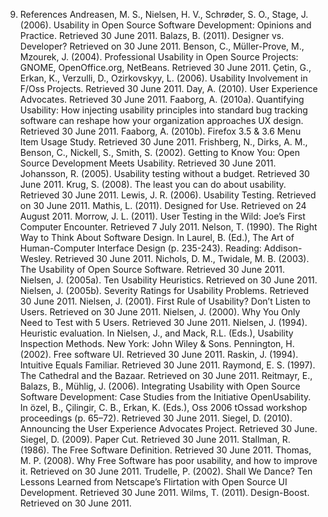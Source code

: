 9. References
Andreasen, M. S., Nielsen, H. V., Schrøder, S. O., Stage, J. (2006). Usability in Open Source Software Development: Opinions and Practice. Retrieved 30 June 2011. 
Balazs, B. (2011). Designer vs. Developer? Retrieved on 30 June 2011. 
Benson, C., Müller-Prove, M., Mzourek, J. (2004). Professional Usability in Open Source Projects: GNOME, OpenOffice.org, NetBeans. Retrieved 30 June 2011. 
Çetin, G., Erkan, K., Verzulli, D., Ozirkovskyy, L. (2006). Usability Involvement in F/Oss Projects. Retrieved 30 June 2011. 
Day, A. (2010). User Experience Advocates. Retrieved 30 June 2011. 
Faaborg, A. (2010a). Quantifying Usability: How injecting usability principles into standard bug tracking software can reshape how your organization approaches UX design. Retrieved 30 June 2011. 
Faaborg, A. (2010b). Firefox 3.5 & 3.6 Menu Item Usage Study. Retrieved 30 June 2011. 
Frishberg, N., Dirks, A. M., Benson, C., Nickell, S., Smith, S. (2002). Getting to Know You: Open Source Development Meets Usability. Retrieved 30 June 2011. 
Johansson, R. (2005). Usability testing without a budget. Retrieved 30 June 2011. 
Krug, S. (2008). The least you can do about usability. Retrieved 30 June 2011. 
Lewis, J. R. (2006). Usability Testing. Retrieved on 30 June 2011. 
Mathis, L. (2011). Designed for Use. Retrieved on 24 August 2011. 
Morrow, J. L. (2011). User Testing in the Wild: Joe’s First Computer Encounter. Retrieved 7 July 2011. 
Nelson, T. (1990). The Right Way to Think About Software Design. In Laurel, B. (Ed.), The Art of Human-Computer Interface Design (p. 235-243). Reading: Addison-Wesley. Retrieved 30 June 2011. 
Nichols, D. M., Twidale, M. B. (2003). The Usability of Open Source Software. Retrieved 30 June 2011. 
Nielsen, J. (2005a). Ten Usability Heuristics. Retrieved on 30 June 2011. 
Nielsen, J. (2005b). Severity Ratings for Usability Problems. Retrieved 30 June 2011. 
Nielsen, J. (2001). First Rule of Usability? Don’t Listen to Users. Retrieved on 30 June 2011. 
Nielsen, J. (2000). Why You Only Need to Test with 5 Users. Retrieved 30 June 2011. 
Nielsen, J. (1994). Heuristic evaluation. In Nielsen, J., and Mack, R.L. (Eds.), Usability Inspection Methods. New York: John Wiley & Sons. 
Pennington, H. (2002). Free software UI. Retrieved 30 June 2011. 
Raskin, J. (1994). Intuitive Equals Familiar. Retrieved 30 June 2011. 
Raymond, E. S. (1997). The Cathedral and the Bazaar. Retrieved on 30 June 2011. 
Reitmayr, E., Balazs, B., Mühlig, J. (2006). Integrating Usability with Open Source Software Development: Case Studies from the Initiative OpenUsability. In özel, B., Çilingir, C. B., Erkan, K. (Eds.), Oss 2006 tOssad workshop proceedings (p. 65–72). Retrieved 30 June 2011. 
Siegel, D. (2010). Announcing the User Experience Advocates Project. Retrieved 30 June. 
Siegel, D. (2009). Paper Cut. Retrieved 30 June 2011. 
Stallman, R. (1986). The Free Software Definition. Retrieved 30 June 2011. 
Thomas, M. P. (2008). Why Free Software has poor usability, and how to improve it. Retrieved on 30 June 2011. 
Trudelle, P. (2002). Shall We Dance? Ten Lessons Learned from Netscape’s Flirtation with Open Source UI Development. Retrieved 30 June 2011. 
Wilms, T. (2011). Design-Boost. Retrieved on 30 June 2011. 

